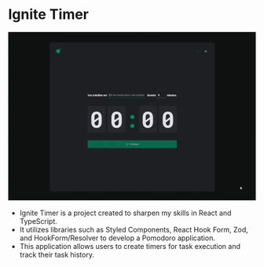 # Ignite Timer

<div align="center">
  <img width="700" src="./src/assets/ignite-timer-preview.gif">
</div>

 - Ignite Timer is a project created to sharpen my skills in React and TypeScript.
 - It utilizes libraries such as Styled Components, React Hook Form, Zod, and HookForm/Resolver to develop a Pomodoro application.
 - This application allows users to create timers for task execution and track their task history.
